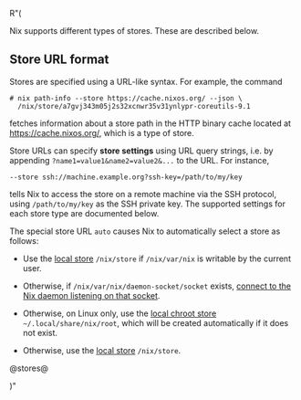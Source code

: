 R"(

Nix supports different types of stores. These are described below.

## Store URL format

Stores are specified using a URL-like syntax. For example, the command

```console
# nix path-info --store https://cache.nixos.org/ --json \
  /nix/store/a7gvj343m05j2s32xcnwr35v31ynlypr-coreutils-9.1
```

fetches information about a store path in the HTTP binary cache
located at https://cache.nixos.org/, which is a type of store.

Store URLs can specify **store settings** using URL query strings,
i.e. by appending `?name1=value1&name2=value2&...` to the URL. For
instance,

```
--store ssh://machine.example.org?ssh-key=/path/to/my/key
```

tells Nix to access the store on a remote machine via the SSH
protocol, using `/path/to/my/key` as the SSH private key. The
supported settings for each store type are documented below.

The special store URL `auto` causes Nix to automatically select a
store as follows:

* Use the [local store](#local-store) `/nix/store` if `/nix/var/nix`
  is writable by the current user.

* Otherwise, if `/nix/var/nix/daemon-socket/socket` exists, [connect
  to the Nix daemon listening on that socket](#local-daemon-store).

* Otherwise, on Linux only, use the [local chroot store](#local-store)
  `~/.local/share/nix/root`, which will be created automatically if it
  does not exist.

* Otherwise, use the [local store](#local-store) `/nix/store`.

@stores@

)"
